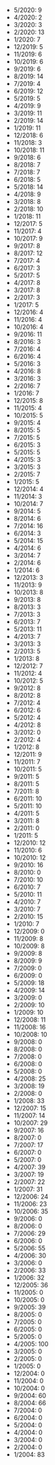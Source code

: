 *  5/2020: 9
*  4/2020: 2
*  3/2020: 3
*  2/2020: 13
*  1/2020: 7
*  12/2019: 5
*  11/2019: 6
*  10/2019: 6
*  9/2019: 6
*  8/2019: 14
*  7/2019: 4
*  6/2019: 12
*  5/2019: 5
*  4/2019: 9
*  3/2019: 11
*  2/2019: 14
*  1/2019: 11
*  12/2018: 6
*  11/2018: 3
*  10/2018: 11
*  9/2018: 6
*  8/2018: 7
*  7/2018: 7
*  6/2018: 5
*  5/2018: 14
*  4/2018: 9
*  3/2018: 8
*  2/2018: 10
*  1/2018: 11
*  12/2017: 5
*  11/2017: 4
*  10/2017: 9
*  9/2017: 8
*  8/2017: 12
*  7/2017: 4
*  6/2017: 3
*  5/2017: 5
*  4/2017: 8
*  3/2017: 8
*  2/2017: 3
*  1/2017: 5
*  12/2016: 4
*  11/2016: 4
*  10/2016: 4
*  9/2016: 11
*  8/2016: 3
*  7/2016: 4
*  6/2016: 4
*  5/2016: 3
*  4/2016: 8
*  3/2016: 3
*  2/2016: 7
*  1/2016: 7
*  12/2015: 8
*  11/2015: 4
*  10/2015: 5
*  9/2015: 4
*  8/2015: 5
*  7/2015: 5
*  6/2015: 3
*  5/2015: 5
*  4/2015: 3
*  3/2015: 3
*  2/2015: 7
*  1/2015: 5
*  12/2014: 4
*  11/2014: 3
*  10/2014: 7
*  9/2014: 5
*  8/2014: 6
*  7/2014: 16
*  6/2014: 3
*  5/2014: 15
*  4/2014: 6
*  3/2014: 7
*  2/2014: 6
*  1/2014: 6
*  12/2013: 3
*  11/2013: 9
*  10/2013: 8
*  9/2013: 8
*  8/2013: 3
*  7/2013: 3
*  6/2013: 7
*  5/2013: 11
*  4/2013: 7
*  3/2013: 3
*  2/2013: 5
*  1/2013: 8
*  12/2012: 7
*  11/2012: 4
*  10/2012: 5
*  9/2012: 8
*  8/2012: 8
*  7/2012: 4
*  6/2012: 6
*  5/2012: 4
*  4/2012: 8
*  3/2012: 0
*  2/2012: 4
*  1/2012: 8
*  12/2011: 9
*  11/2011: 7
*  10/2011: 5
*  9/2011: 5
*  8/2011: 5
*  7/2011: 8
*  6/2011: 10
*  5/2011: 10
*  4/2011: 5
*  3/2011: 8
*  2/2011: 0
*  1/2011: 5
*  12/2010: 12
*  11/2010: 6
*  10/2010: 12
*  9/2010: 16
*  8/2010: 0
*  7/2010: 10
*  6/2010: 7
*  5/2010: 11
*  4/2010: 7
*  3/2010: 7
*  2/2010: 15
*  1/2010: 7
*  12/2009: 0
*  11/2009: 8
*  10/2009: 8
*  9/2009: 8
*  8/2009: 9
*  7/2009: 0
*  6/2009: 0
*  5/2009: 18
*  4/2009: 14
*  3/2009: 0
*  2/2009: 10
*  1/2009: 10
*  12/2008: 11
*  11/2008: 16
*  10/2008: 10
*  9/2008: 0
*  8/2008: 0
*  7/2008: 0
*  6/2008: 0
*  5/2008: 0
*  4/2008: 25
*  3/2008: 19
*  2/2008: 0
*  1/2008: 33
*  12/2007: 15
*  11/2007: 14
*  10/2007: 29
*  9/2007: 16
*  8/2007: 0
*  7/2007: 17
*  6/2007: 0
*  5/2007: 0
*  4/2007: 39
*  3/2007: 19
*  2/2007: 22
*  1/2007: 31
*  12/2006: 24
*  11/2006: 23
*  10/2006: 35
*  9/2006: 0
*  8/2006: 0
*  7/2006: 29
*  6/2006: 0
*  5/2006: 55
*  4/2006: 30
*  3/2006: 0
*  2/2006: 33
*  1/2006: 32
*  12/2005: 36
*  11/2005: 0
*  10/2005: 0
*  9/2005: 39
*  8/2005: 0
*  7/2005: 0
*  6/2005: 0
*  5/2005: 0
*  4/2005: 100
*  3/2005: 0
*  2/2005: 0
*  1/2005: 0
*  12/2004: 0
*  11/2004: 0
*  10/2004: 0
*  9/2004: 60
*  8/2004: 66
*  7/2004: 0
*  6/2004: 0
*  5/2004: 0
*  4/2004: 0
*  3/2004: 0
*  2/2004: 0
*  1/2004: 83